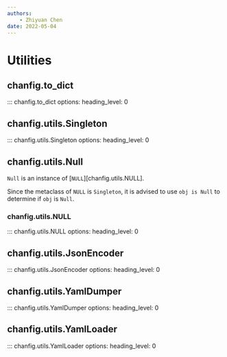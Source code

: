 ```yaml
---
authors:
    - Zhiyuan Chen
date: 2022-05-04
---
```


# Utilities

## chanfig.to_dict

::: chanfig.to_dict
    options:
        heading_level: 0

## chanfig.utils.Singleton

::: chanfig.utils.Singleton
    options:
        heading_level: 0

## chanfig.utils.Null

`Null` is an instance of [`NULL`][chanfig.utils.NULL].

Since the metaclass of `NULL` is `Singleton`, it is advised to use `obj is Null` to determine if `obj` is `Null`.

### chanfig.utils.NULL

::: chanfig.utils.NULL
    options:
        heading_level: 0

## chanfig.utils.JsonEncoder

::: chanfig.utils.JsonEncoder
    options:
        heading_level: 0

## chanfig.utils.YamlDumper

::: chanfig.utils.YamlDumper
    options:
        heading_level: 0

## chanfig.utils.YamlLoader

::: chanfig.utils.YamlLoader
    options:
        heading_level: 0
